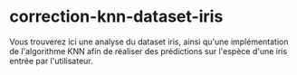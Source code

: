 # correction-knn-dataset-iris
Vous trouverez ici une analyse du dataset iris, ainsi qu'une implémentation de l'algorithme KNN afin de réaliser des prédictions sur l'espèce d'une iris entrée par l'utilisateur.
